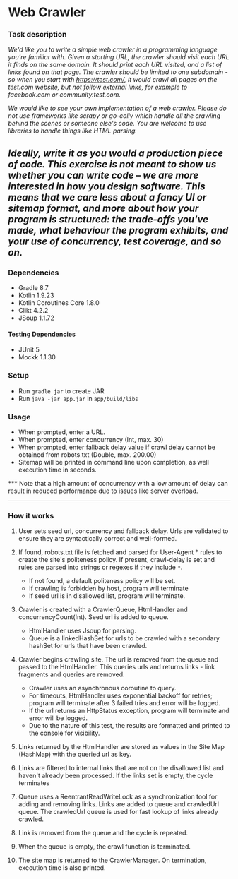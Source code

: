 
# Web Crawler

### Task description ###

<i>We'd like you to write a simple web crawler in a programming language you're familiar with. Given a starting URL, the crawler should visit each URL it finds on the same domain. It should print each URL visited, and a list of links found on that page. The crawler should be limited to one subdomain - so when you start with https://test.com/, it would crawl all pages on the test.com website, but not follow external links, for example to facebook.com or community.test.com.

We would like to see your own implementation of a web crawler. Please do not use frameworks like scrapy or go-colly which handle all the crawling behind the scenes or someone else's code. You are welcome to use libraries to handle things like HTML parsing.

Ideally, write it as you would a production piece of code. This exercise is not meant to show us whether you can write code – we are more interested in how you design software. This means that we care less about a fancy UI or sitemap format, and more about how your program is structured: the trade-offs you've made, what behaviour the program exhibits, and your use of concurrency, test coverage, and so on.
</i>
---
### Dependencies ###
 - Gradle 8.7
 - Kotlin 1.9.23
 - Kotlin Coroutines Core 1.8.0
 - Clikt 4.2.2
 - JSoup 1.1.72

#### Testing Dependencies ####
 - JUnit 5
 - Mockk 1.1.30

### Setup ###

 - Run `gradle jar` to create JAR
 - Run `java -jar app.jar` in `app/build/libs`


### Usage ###

- When prompted, enter a URL.
- When prompted, enter concurrency (Int, max. 30)
- When prompted, enter fallback delay value if crawl delay cannot be obtained from robots.txt (Double, max. 200.00)
- Sitemap will be printed in command line upon completion, as well execution time in seconds. 

*** Note that a high amount of concurrency with a low amount of delay can result in reduced performance due to issues like server overload. 

---

### How it works ###

1. User sets seed url, concurrency and fallback delay. Urls are validated to ensure they are syntactically correct and well-formed. 


2. If found, robots.txt file is fetched and parsed for User-Agent * rules to create the site's politeness policy. If present, crawl-delay is set and rules are parsed into strings or regexes if they include `*`.
   - If not found, a default politeness policy will be set.
   - If crawling is forbidden by host, program will terminate
   - If seed url is in disallowed list, program will terminate.


3. Crawler is created with a CrawlerQueue, HtmlHandler and concurrencyCount(Int). Seed url is added to queue.
      - HtmlHandler uses Jsoup for parsing.
      - Queue is a linkedHashSet for urls to be crawled with a secondary hashSet for urls that have been crawled.


4. Crawler begins crawling site. The url is removed from the queue and passed to the HtmlHandler. This queries urls and returns links - link fragments and queries are removed. 
   - Crawler uses an asynchronous coroutine to query.
   - For timeouts, HtmlHandler uses exponential backoff for retries; program will terminate after 3 failed tries and error will be logged. 
   - If the url returns an HttpStatus exception, program will terminate and error will be logged. 
   - Due to the nature of this test, the results are formatted and printed to the console for visibility.


5. Links returned by the HtmlHandler are stored as values in the Site Map (HashMap) with the queried url as key.


6. Links are filtered to internal links that are not on the disallowed list and haven't already been processed. If the links set is empty, the cycle terminates


7. Queue uses a ReentrantReadWriteLock as a synchronization tool for adding and removing links. Links are added to queue and crawledUrl queue. The crawledUrl queue is used for fast lookup of links already crawled.


8. Link is removed from the queue and the cycle is repeated.


9. When the queue is empty, the crawl function is terminated.


10. The site map is returned to the CrawlerManager. On termination, execution time is also printed. 